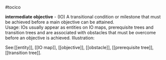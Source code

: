 #tocico

<b>intermediate objective</b> - (IO) A transitional condition or milestone that must be achieved before a main objective can be attained.  
Usage:  IOs usually appear as entities on IO maps, prerequisite trees and transition trees and are associated with obstacles that must be overcome before an objective is achieved. Illustration: 
 
 



See:[[entity]], [[IO map]], [[objective]], [[obstacle]], [[prerequisite tree]], [[transition tree]].



